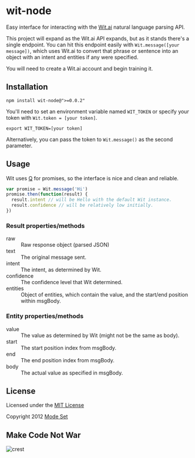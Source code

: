wit-node
========

Easy interface for interacting with the [Wit.ai](http://wit.ai) natural language parsing API.

This project will expand as the Wit.ai API expands, but as it stands there's a single endpoint. You can hit this
endpoint easily with `Wit.message([your message])`, which uses Wit.ai to convert that phrase or sentence into an object
with an intent and entities if any were specified.

You will need to create a Wit.ai account and begin training it.

## Installation

```shell
npm install wit-node@">=0.0.2"
```

You'll need to set an environment variable named `WIT_TOKEN` or specify your token with `Wit.token = [your token]`.

```shell
export WIT_TOKEN=[your token]
```

Alternatively, you can pass the token to `Wit.message()` as the second parameter.


## Usage

Wit uses [Q](https://github.com/kriskowal/q) for promises, so the interface is nice and clean and reliable.

```javascript
var promise = Wit.message('Hi')
promise.then(function(result) {
  result.intent // will be Hello with the default Wit instance.
  result.confidence // will be relatively low initially.
})
```

### Result properties/methods

<dl>

<dt> raw </dt><dd>
Raw response object (parsed JSON)
</dd>

<dt> text </dt><dd>
The original message sent.
</dd>

<dt> intent </dt><dd>
The intent, as determined by Wit.
</dd>

<dt> confidence </dt><dd>
The confidence level that Wit determined.
</dd>

<dt> entities </dt><dd>
Object of entities, which contain the value, and the start/end position within msgBody.
</dd>

</dl>

### Entity properties/methods

<dl>

<dt> value </dt><dd>
The value as determined by Wit (might not be the same as body).
</dd>

<dt> start </dt><dd>
The start position index from msgBody.
</dd>

<dt> end </dt><dd>
The end position index from msgBody.
</dd>

<dt> body </dt><dd>
The actual value as specified in msgBody.
</dd>

</dl>


## License

Licensed under the [MIT License](http://creativecommons.org/licenses/MIT/)

Copyright 2012 [Mode Set](https://github.com/modeset)


## Make Code Not War
![crest](https://secure.gravatar.com/avatar/aa8ea677b07f626479fd280049b0e19f?s=75)
